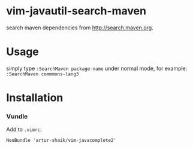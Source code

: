 vim-javautil-search-maven
=========================

search maven dependencies from http://search.maven.org.

Usage
=====

simply type `:SearchMaven package-name` under normal mode, for example:
`:SearchMaven commmons-lang3`

Installation
============

### Vundle

Add to `.vimrc`:
``` vimL
NeoBundle 'artur-shaik/vim-javacomplete2'
